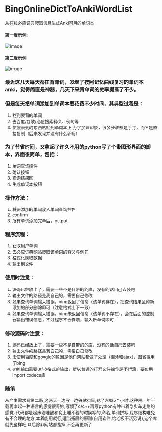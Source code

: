 # BingOnlineDictToAnkiWordList
从在线必应词典爬取信息生成Anki可用的单词本
#### 第一版示例:
![image](https://github.com/wangzilinn/BingOnlineDictToAnkiWordList/blob/master/example.gif)
#### 第二版示例
![image](https://github.com/wangzilinn/BingOnlineDictToAnkiWordList/blob/master/example2.0.gif)
### 最近这几天每天都在背单词，发现了按照记忆曲线复习的单词本anki，觉得简直是神器，几天下来背单词的效率提高了不少。
### 但是每天把单词添加到单词本要花费不少时间，其典型过程是：
1. 找到要背的单词
2. 去百度/谷歌/必应搜索释义、例句等
3. 把搜索到的东西粘贴到单词本上
为了加深印象，很多步骤都是手打，而不是直接复制（后来发现并没有什么卵用）
### 为了节省时间，又拿起了许久不用的python写了个带图形界面的脚本，界面很简单，包括：
1. 单词查询控件
2. 确认按钮
3. 查询结果区
4. 生成单词本按钮
### 操作方法：
1. 将要添加的单词放入单词查询控件
2. confirm
3. 所有单词添加完毕后，output
### 程序流程：
1. 获取用户单词
2. 去必应词典网站爬取该单词的释义与例句
3. 格式化爬取数据
4. 输出到文件
### 使用时注意：
1. 源码已经放上了，需要一些不是自带的的库，没有的话自己去装吧
2. 输出文件的路径是我自己的，需要自己修改
3. 如果查询单词输入错误，bing返回了信息（该单词存在），把查询结果区的新添加的部分删除即可（注意格式上下一致）
4. 如果查询单词输入错误，bing未返回信息（该单词不存在），会在后面的控制台输出错误信息，不过程序不会奔溃，输入新单词即可
### 修改源码时注意：
1. 源码已经放上了，需要一些不是自带的的库，没有的话自己去装吧
2. 输出文件的路径是我自己的，需要自己修改
3. 未使用百度和google的原因是他们网站都做了处理（混淆和ajax），图省事用了bing
4. anki输出需要utf-8格式的输出，所以普通的打开文件操作是不行滴，要使用import codecs库
### 随笔
从产生需求到第二版,这两天一边写一边谷歌扫盲,花了大概5个小时,这种隔一年半载再拿起一种语言的感觉很奇妙,写惯了c/c++再写python有种带着学步车走路的感觉.
代码都是起床没睡醒和晚上睡不着的时候写的,命名,单词拼写,程序结构难免有不合理的地方,本着能用就行,适当拓展的原则(自用软件,给老板干活另说),这个库就先这样吧,以后除非网站都挂掉,不会再更新了
